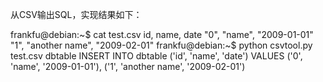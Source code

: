 从CSV输出SQL，实现结果如下：

frankfu@debian:~$ cat test.csv 
id, name, date
"0", "name", "2009-01-01"
"1", "another name", "2009-02-01"
frankfu@debian:~$ python csvtool.py test.csv dbtable
INSERT INTO dbtable ('id', 'name', 'date') VALUES
('0', 'name', '2009-01-01'),
('1', 'another name', '2009-02-01')
